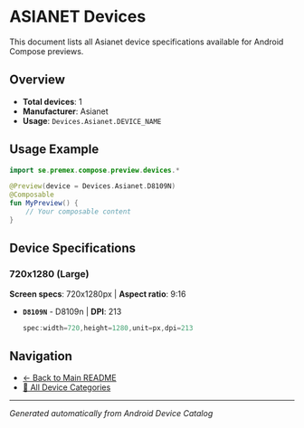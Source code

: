 # ASIANET Devices

This document lists all Asianet device specifications available for Android Compose previews.

## Overview

- **Total devices**: 1
- **Manufacturer**: Asianet
- **Usage**: `Devices.Asianet.DEVICE_NAME`

## Usage Example

```kotlin
import se.premex.compose.preview.devices.*

@Preview(device = Devices.Asianet.D8109N)
@Composable
fun MyPreview() {
    // Your composable content
}
```

## Device Specifications

### 720x1280 (Large)

**Screen specs**: 720x1280px | **Aspect ratio**: 9:16

- **`D8109N`** - D8109n | **DPI**: 213
  ```kotlin
  spec:width=720,height=1280,unit=px,dpi=213
  ```

## Navigation

- [← Back to Main README](../../README.md)
- [📱 All Device Categories](../README.md)

---
*Generated automatically from Android Device Catalog*
